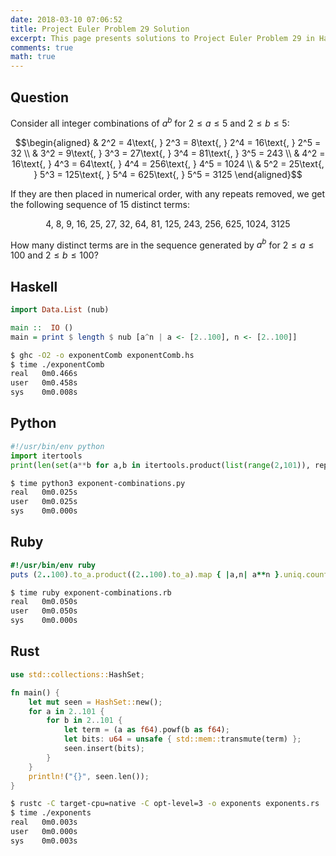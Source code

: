 ```yaml
---
date: 2018-03-10 07:06:52
title: Project Euler Problem 29 Solution
excerpt: This page presents solutions to Project Euler Problem 29 in Haskell, Python, Ruby and Rust.
comments: true
math: true
---
```



## Question

Consider all integer combinations of $a^b$ for $2 \leq a \leq 5$ and $2 \leq b \leq 5$:

$$\begin{aligned}
& 2^2 = 4\text{, } 2^3 = 8\text{, } 2^4 = 16\text{, } 2^5 = 32 \\
& 3^2 = 9\text{, } 3^3 = 27\text{, } 3^4 = 81\text{, } 3^5 = 243 \\
& 4^2 = 16\text{, } 4^3 = 64\text{, } 4^4 = 256\text{, } 4^5 = 1024 \\
& 5^2 = 25\text{, } 5^3 = 125\text{, } 5^4 = 625\text{, } 5^5 = 3125
\end{aligned}$$

If they are then placed in numerical order, with any repeats removed, we 
get the following sequence of 15 distinct terms:

$$4\text{, } 8\text{, } 9\text{, } 16\text{, } 25\text{, } 27\text{, } 32\text{, } 64\text{, } 81\text{, } 125\text{, } 243\text{, } 256\text{, } 625\text{, } 1024\text{, } 3125$$

How many distinct terms are in the sequence generated by $a^b$ for 
$2 \leq a \leq 100$ and $2 \leq b \leq 100$?






## Haskell

```haskell
import Data.List (nub)

main ::  IO ()
main = print $ length $ nub [a^n | a <- [2..100], n <- [2..100]]
```


```bash
$ ghc -O2 -o exponentComb exponentComb.hs
$ time ./exponentComb
real   0m0.466s
user   0m0.458s
sys    0m0.008s
```



## Python

```python
#!/usr/bin/env python
import itertools
print(len(set(a**b for a,b in itertools.product(list(range(2,101)), repeat=2))))
```


```bash
$ time python3 exponent-combinations.py
real   0m0.025s
user   0m0.025s
sys    0m0.000s
```



## Ruby

```ruby
#!/usr/bin/env ruby
puts (2..100).to_a.product((2..100).to_a).map { |a,n| a**n }.uniq.count
```


```bash
$ time ruby exponent-combinations.rb
real   0m0.050s
user   0m0.050s
sys    0m0.000s
```



## Rust

```rust
use std::collections::HashSet;

fn main() {
    let mut seen = HashSet::new();
    for a in 2..101 {
        for b in 2..101 {
            let term = (a as f64).powf(b as f64);
            let bits: u64 = unsafe { std::mem::transmute(term) };
            seen.insert(bits);
        }
    }
    println!("{}", seen.len());
}
```


```bash
$ rustc -C target-cpu=native -C opt-level=3 -o exponents exponents.rs
$ time ./exponents
real   0m0.003s
user   0m0.000s
sys    0m0.003s
```


